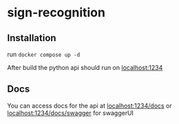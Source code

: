 # sign-recognition

## Installation

run `docker compose up -d` 

After build the python api should run on <localhost:1234>

## Docs

You can access docs for the api at <localhost:1234/docs> or <localhost:1234/docs/swagger> for swaggerUI